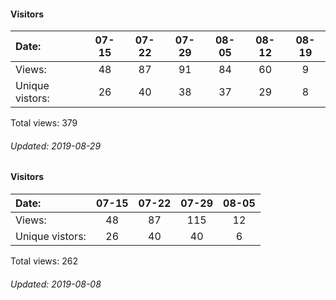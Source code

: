 #### Visitors
Date:   |         07-15   |       07-22   |       07-29   |   08-05  |   08-12  |   08-19
|:---   |:---:    |:---:  |:---:  |:---:  |:---:  |:---:
Views:  |         48      |       87      |       91      |   84     |   60     |   9
Unique  vistors:  |       26      |       40      |       38  |      37  |      29  |      8

Total views: 379
###### Updated: 2019-08-29

#### Visitors
Date:   |         07-15   |       07-22   |   07-29  |   08-05
|:---   |:---:    |:---:  |:---:  |:---:
Views:  |         48      |       87      |   115    |   12
Unique  vistors:  |       26      |       40  |      40  |      6

Total views: 262
###### Updated: 2019-08-08
